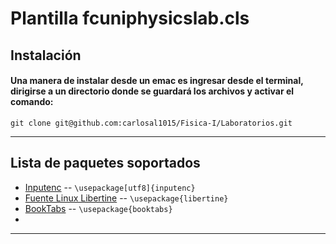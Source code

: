 Plantilla fcuniphysicslab.cls
=============
## Instalación
#### Una manera de instalar desde un emac es ingresar desde el terminal, dirigirse a un directorio donde se guardará los archivos y activar el comando:
```
git clone git@github.com:carlosal1015/Fisica-I/Laboratorios.git
```
----------

Lista de paquetes soportados
-----
* [Inputenc](http://ctan.uniminuto.edu/macros/latex/base/inputenc.pdf) -- `\usepackage[utf8]{inputenc}`
* [Fuente Linux Libertine](http://ctan.uniminuto.edu/fonts/libertine/doc/libertine.pdf) -- `\usepackage{libertine}`
* [BookTabs](http://ctan.uniminuto.edu/macros/latex/contrib/booktabs/booktabs.pdf) -- `\usepackage{booktabs}`
*
-----
